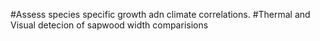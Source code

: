 #Assess species specific growth adn climate correlations.
#Thermal and Visual detecion of sapwood width comparisions
